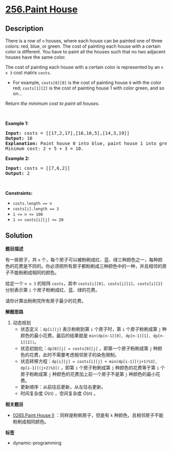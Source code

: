 # [256.Paint House](https://leetcode.com/problems/paint-house/description/)

## Description

<p>There is a row of <code>n</code> houses, where each house can be painted one of three colors: red, blue, or green. The cost of painting each house with a certain color is different. You have to paint all the houses such that no two adjacent houses have the same color.</p>

<p>The cost of painting each house with a certain color is represented by an <code>n x 3</code> cost matrix <code>costs</code>.</p>

<ul>
  <li>For example, <code>costs[0][0]</code> is the cost of painting house <code>0</code> with the color red; <code>costs[1][2]</code> is the cost of painting house 1 with color green, and so on...</li>
</ul>

<p>Return <em>the minimum cost to paint all houses</em>.</p>

<p>&nbsp;</p>
<p><strong class="example">Example 1:</strong></p>

<pre>
<strong>Input:</strong> costs = [[17,2,17],[16,16,5],[14,3,19]]
<strong>Output:</strong> 10
<strong>Explanation:</strong> Paint house 0 into blue, paint house 1 into green, paint house 2 into blue.
Minimum cost: 2 + 5 + 3 = 10.
</pre>

<p><strong class="example">Example 2:</strong></p>

<pre>
<strong>Input:</strong> costs = [[7,6,2]]
<strong>Output:</strong> 2
</pre>

<p>&nbsp;</p>
<p><strong>Constraints:</strong></p>

<ul>
  <li><code>costs.length == n</code></li>
  <li><code>costs[i].length == 3</code></li>
  <li><code>1 &lt;= n &lt;= 100</code></li>
  <li><code>1 &lt;= costs[i][j] &lt;= 20</code></li>
</ul>

## Solution

**题目描述**

有一排房子，共 `n` 个，每个房子可以被粉刷成红、蓝、绿三种颜色之一，每种颜色的花费是不同的。你必须把所有房子都粉刷成三种颜色中的一种，并且相邻的房子不能粉刷成相同的颜色。

给定一个 `n x 3` 的矩阵 `costs`，其中 `costs[i][0]`、`costs[i][1]`、`costs[i][2]` 分别表示第 `i` 个房子粉刷成红、蓝、绿的花费。

请你计算出粉刷完所有房子最少的花费。

**解题思路**

1. 动态规划
   - 状态定义：`dp[i][j]` 表示粉刷到第 `i` 个房子时，第 `i` 个房子粉刷成第 `j` 种颜色的最小花费。最后的结果就是 `min(dp[n-1][0], dp[n-1][1], dp[n-1][2])`。
   - 状态初始化：`dp[0][j] = costs[0][j]` ，即第一个房子粉刷成第 `j` 种颜色的花费，此时不需要考虑相邻房子的染色限制。
   - 状态转移方程：`dp[i][j] = costs[i][j] + min(dp[i-1][(j+1)%3], dp[i-1][(j+2)%3])` ，即第 `i` 个房子粉刷成第 `j` 种颜色的花费等于第 `i` 个房子粉刷成第 `j` 种颜色的花费加上前一个房子不是第 `j` 种颜色的最小花费。
   - 更新顺序：从前往后更新，从左往右更新。
   - 时间复杂度 $O(n)$ ，空间复杂度 $O(n)$ 。

**相关题目**

- [0265.Paint House II](./0265.paint-house-ii.md) ：同样是粉刷房子，但是有 `k` 种颜色，且相邻房子不能粉刷成相同颜色。

**标签**

- dynamic-programming
